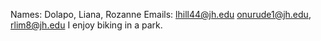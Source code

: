 Names: Dolapo, Liana, Rozanne 
Emails: lhill44@jh.edu
onurude1@jh.edu, rlim8@jh.edu
I enjoy biking in a park.


